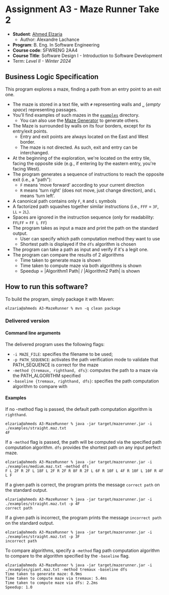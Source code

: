 # Assignment A3 - Maze Runner Take 2

* **Student**: [Ahmed Elzaria](elzariaa@mcmaster.ca)
  * Author: Alexandre Lachance
* **Program**: B. Eng. In Software Engineering
* **Course code**: SFWRENG 2AA4
* **Course Title**: Software Design I - Introduction to Software Development
* Term: *Level II - Winter 2024*

## Business Logic Specification

This program explores a maze, finding a path from an entry point to an exit one.

- The maze is stored in a text file, with `#` representing walls and `␣` (_empty space_) representing passages.
- You’ll find examples of such mazes in the [`examples`](./examples) directory.
    - You can also use the [Maze Generator](https://github.com/ace-lectures/maze-gen) to generate others.
- The Maze is surrounded by walls on its four borders, except for its entry/exit points.
    - Entry and exit points are always located on the East and West border.
    - The maze is not directed. As such, exit and entry can be interchanged.
- At the beginning of the exploration, we're located on the entry tile, facing the opposite side (e.g., if entering by
  the eastern entry, you're facing West).
- The program generates a sequence of instructions to reach the opposite exit (i.e., a "path"):
    - `F` means 'move forward' according to your current direction
    - `R` means 'turn right' (does not move, just change direction), and `L` means ‘turn left’.
- A canonical path contains only `F`, `R` and `L` symbols
- A factorized path squashes together similar instructions (i.e., `FFF` = `3F`, `LL` = `2L`).
- Spaces are ignored in the instruction sequence (only for readability: `FFLFF` = `FF L FF`)
- The program takes as input a maze and print the path on the standard output. 
  - User can specify which path computation method they want to use
  - Shortest path is displayed if the `dfs` algorithm is chosen
- The program can take a path as input and verify if it's a legit one.
- The program can compare the results of 2 algorithms
  - Time taken to generate maze is shown
  - Time taken to compute maze via both algorithms is shown
  - Speedup = |Algorithm1 Path| / |Algorithm2 Path| is shown

## How to run this software?

To build the program, simply package it with Maven:

```
elzaria@ahmeds A3-MazeRunner % mvn -q clean package 
```

### Delivered version

#### Command line arguments

The delivered program uses the following flags:

- `-i MAZE_FILE`: specifies the filename to be used;
- `-p PATH_SEQUENCE`: activates the path verification mode to validate that PATH_SEQUENCE is correct for the maze
- `-method {tremaux, righthand, dfs}`: computes the path to a maze via the PATH_ALGORITHM specified
- `-baseline {tremaux, righthand, dfs}`: specifies the path computation algorithm to compare with

#### Examples

If no -method flag is passed, the default path computation algorithm is `righthand`.

```
elzaria@ahmeds A3-MazeRunner % java -jar target/mazerunner.jar -i ./examples/straight.maz.txt
4F
```
If a `-method` flag is passed, the path will be computed via the specified path computation algorithm. `dfs` provides the shortest path on any input perfect maze.

```
elzaria@ahmeds A3-MazeRunner % java -jar target/mazerunner.jar -i ./examples/medium.maz.txt -method dfs
F L 2F R 2F L 18F L 2F R 2F R 8F R 2F L 6F R 10F L 4F R 10F L 10F R 4F L F
```

If a given path is correct, the program prints the message `correct path` on the standard output.

```
elzaria@ahmeds A3-MazeRunner % java -jar target/mazerunner.jar -i ./examples/straight.maz.txt -p 4F
correct path
```

If a given path is incorrect, the program prints the message `incorrect path` on the standard output.

```
elzaria@ahmeds A3-MazeRunner % java -jar target/mazerunner.jar -i ./examples/straight.maz.txt -p 3F
incorrect path
```

To compare algorithms, specify a `-method` flag path computation algorithm to compare to the algorithm specified by the `-baseline` flag.

```
elzaria@ahmeds A3-MazeRunner % java -jar target/mazerunner.jar -i ./examples/giant.maz.txt -method tremaux -baseline dfs
Time taken to generate maze: 0.9ms
Time taken to compute maze via tremaux: 5.4ms
Time taken to compute maze via dfs: 2.2ms
Speedup: 1.0
```

